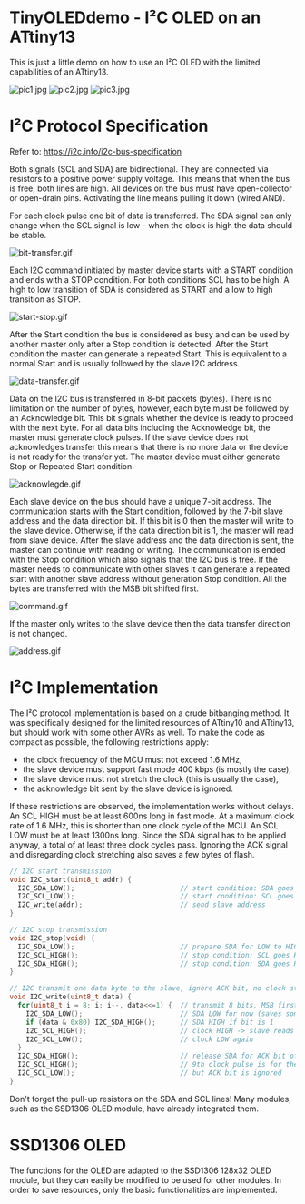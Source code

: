 # TinyOLEDdemo - I²C OLED on an ATtiny13
This is just a little demo on how to use an I²C OLED with the limited capabilities of an ATtiny13.

![pic1.jpg](https://github.com/wagiminator/ATtiny13-TinyOLEDdemo/blob/main/documentation/TinyOLEDdemo_pic1.jpg)
![pic2.jpg](https://github.com/wagiminator/ATtiny13-TinyOLEDdemo/blob/main/documentation/TinyOLEDdemo_pic2.jpg)
![pic3.jpg](https://github.com/wagiminator/ATtiny13-TinyOLEDdemo/blob/main/documentation/TinyOLEDdemo_pic3.jpg)

# I²C Protocol Specification
Refer to: https://i2c.info/i2c-bus-specification

Both signals (SCL and SDA) are bidirectional. They are connected via resistors to a positive power supply voltage. This means that when the bus is free, both lines are high. All devices on the bus must have open-collector or open-drain pins. Activating the line means pulling it down (wired AND).

For each clock pulse one bit of data is transferred. The SDA signal can only change when the SCL signal is low – when the clock is high the data should be stable.

![bit-transfer.gif](https://github.com/wagiminator/ATtiny13-TinyOLEDdemo/blob/main/documentation/i2c-bit-transfer.gif)

Each I2C command initiated by master device starts with a START condition and ends with a STOP condition. For both conditions SCL has to be high. A high to low transition of SDA is considered as START and a low to high transition as STOP.

![start-stop.gif](https://github.com/wagiminator/ATtiny13-TinyOLEDdemo/blob/main/documentation/i2c-start-stop.gif)

After the Start condition the bus is considered as busy and can be used by another master only after a Stop condition is detected. After the Start condition the master can generate a repeated Start. This is equivalent to a normal Start and is usually followed by the slave I2C address.

![data-transfer.gif](https://github.com/wagiminator/ATtiny13-TinyOLEDdemo/blob/main/documentation/i2c-data-transfer.gif)

Data on the I2C bus is transferred in 8-bit packets (bytes). There is no limitation on the number of bytes, however, each byte must be followed by an Acknowledge bit. This bit signals whether the device is ready to proceed with the next byte. For all data bits including the Acknowledge bit, the master must generate clock pulses. If the slave device does not acknowledges transfer this means that there is no more data or the device is not ready for the transfer yet. The master device must either generate Stop or Repeated Start condition.

![acknowlegde.gif](https://github.com/wagiminator/ATtiny13-TinyOLEDdemo/blob/main/documentation/i2c-acknowledge.gif)

Each slave device on the bus should have a unique 7-bit address. The communication starts with the Start condition, followed by the 7-bit slave address and the data direction bit. If this bit is 0 then the master will write to the slave device. Otherwise, if the data direction bit is 1, the master will read from slave device. After the slave address and the data direction is sent, the master can continue with reading or writing. The communication is ended with the Stop condition which also signals that the I2C bus is free. If the master needs to communicate with other slaves it can generate a repeated start with another slave address without generation Stop condition. All the bytes are transferred with the MSB bit shifted first.

![command.gif](https://github.com/wagiminator/ATtiny13-TinyOLEDdemo/blob/main/documentation/i2c-command.gif)

If the master only writes to the slave device then the data transfer direction is not changed.

![address.gif](https://github.com/wagiminator/ATtiny13-TinyOLEDdemo/blob/main/documentation/i2c-7-bit-address-writing.gif)

# I²C Implementation
The I²C protocol implementation is based on a crude bitbanging method. It was specifically designed for the limited resources of ATtiny10 and ATtiny13, but should work with some other AVRs as well. To make the code as compact as possible, the following restrictions apply:
- the clock frequency of the MCU must not exceed 1.6 MHz,
- the slave device must support fast mode 400 kbps (is mostly the case),
- the slave device must not stretch the clock (this is usually the case),
- the acknowledge bit sent by the slave device is ignored.

If these restrictions are observed, the implementation works without delays. An SCL HIGH must be at least 600ns long in fast mode. At a maximum clock rate of 1.6 MHz, this is shorter than one clock cycle of the MCU. An SCL LOW must be at least 1300ns long. Since the SDA signal has to be applied anyway, a total of at least three clock cycles pass. Ignoring the ACK signal and disregarding clock stretching also saves a few bytes of flash.

```c
// I2C start transmission
void I2C_start(uint8_t addr) {
  I2C_SDA_LOW();                          // start condition: SDA goes LOW first
  I2C_SCL_LOW();                          // start condition: SCL goes LOW second
  I2C_write(addr);                        // send slave address
}

// I2C stop transmission
void I2C_stop(void) {
  I2C_SDA_LOW();                          // prepare SDA for LOW to HIGH transition
  I2C_SCL_HIGH();                         // stop condition: SCL goes HIGH first
  I2C_SDA_HIGH();                         // stop condition: SDA goes HIGH second
}

// I2C transmit one data byte to the slave, ignore ACK bit, no clock stretching allowed
void I2C_write(uint8_t data) {
  for(uint8_t i = 8; i; i--, data<<=1) {  // transmit 8 bits, MSB first
    I2C_SDA_LOW();                        // SDA LOW for now (saves some flash this way)
    if (data & 0x80) I2C_SDA_HIGH();      // SDA HIGH if bit is 1
    I2C_SCL_HIGH();                       // clock HIGH -> slave reads the bit
    I2C_SCL_LOW();                        // clock LOW again
  }
  I2C_SDA_HIGH();                         // release SDA for ACK bit of slave
  I2C_SCL_HIGH();                         // 9th clock pulse is for the ACK bit
  I2C_SCL_LOW();                          // but ACK bit is ignored
}
```

Don't forget the pull-up resistors on the SDA and SCL lines! Many modules, such as the SSD1306 OLED module, have already integrated them.

# SSD1306 OLED
The functions for the OLED are adapted to the SSD1306 128x32 OLED module, but they can easily be modified to be used for other modules. In order to save resources, only the basic functionalities are implemented.  
